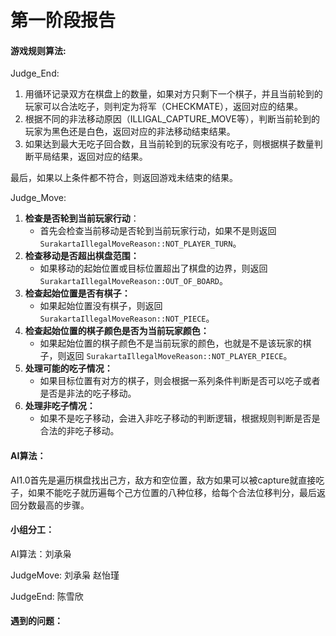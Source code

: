 # 第一阶段报告

#### 游戏规则算法:

Judge_End:

1. 用循环记录双方在棋盘上的数量，如果对方只剩下一个棋子，并且当前轮到的玩家可以合法吃子，则判定为将军（CHECKMATE），返回对应的结果。
2. 根据不同的非法移动原因（ILLIGAL_CAPTURE_MOVE等），判断当前轮到的玩家为黑色还是白色，返回对应的非法移动结束结果。
3. 如果达到最大无吃子回合数，且当前轮到的玩家没有吃子，则根据棋子数量判断平局结果，返回对应的结果。

最后，如果以上条件都不符合，则返回游戏未结束的结果。



Judge_Move:

1. **检查是否轮到当前玩家行动**：
   - 首先会检查当前移动是否轮到当前玩家行动，如果不是则返回 `SurakartaIllegalMoveReason::NOT_PLAYER_TURN`。
2. **检查移动是否超出棋盘范围：**
   - 如果移动的起始位置或目标位置超出了棋盘的边界，则返回 `SurakartaIllegalMoveReason::OUT_OF_BOARD`。
3. **检查起始位置是否有棋子：**
   - 如果起始位置没有棋子，则返回 `SurakartaIllegalMoveReason::NOT_PIECE`。
4. **检查起始位置的棋子颜色是否为当前玩家颜色：**
   - 如果起始位置的棋子颜色不是当前玩家的颜色，也就是不是该玩家的棋子，则返回 `SurakartaIllegalMoveReason::NOT_PLAYER_PIECE`。
5. **处理可能的吃子情况：**
   - 如果目标位置有对方的棋子，则会根据一系列条件判断是否可以吃子或者是否是非法的吃子移动。
6. **处理非吃子情况：**
   - 如果不是吃子移动，会进入非吃子移动的判断逻辑，根据规则判断是否是合法的非吃子移动。

#### AI算法：

AI1.0首先是遍历棋盘找出己方，敌方和空位置，敌方如果可以被capture就直接吃子，如果不能吃子就历遍每个己方位置的八种位移，给每个合法位移判分，最后返回分数最高的步骤。



#### **小组分工：**

AI算法：刘承枭

JudgeMove: 刘承枭 赵怡瑾

JudgeEnd: 陈雪欣



#### 遇到的问题：





